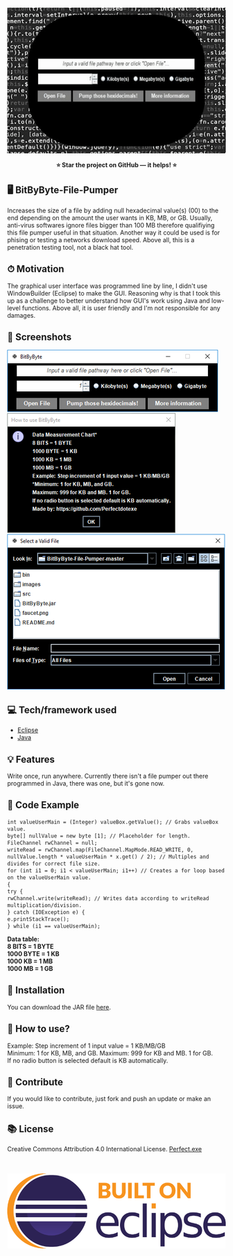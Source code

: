 <p align="center">
  <img src="images/examplemain.gif">
</p>

<p align="center"><b>⭐️ Star the project on GitHub — it helps! ⭐️</b></p>

## 🖥 BitByByte-File-Pumper
Increases the size of a file by adding null hexadecimal value(s) (00) to the end depending on the amount the user wants in KB, MB, or GB. Usually, anti-virus softwares ignore files bigger than 100 MB therefore qualifiying this file pumper useful in that situation. Another way it could be used is for phising or testing a networks download speed. Above all, this is a penetration testing tool, not a black hat tool.

## ⏱ Motivation
The graphical user interface was programmed line by line, I didn't use WindowBuilder (Eclipse) to make the GUI. Reasoning why is that I took this up as a challenge to better understand how GUI's work using Java and low-level functions. Above all, it is user friendly and I'm not responsible for any damages.

## 📸 Screenshots
<img src="images/screenshot1.PNG"><br/><img src="images/screenshot2.PNG"><br/><img src="images/screenshot.PNG"><br/>

## 💻 Tech/framework used
- [Eclipse](https://www.eclipse.org/)
- [Java](https://www.java.com/)

## 💡 Features
Write once, run anywhere. Currently there isn't a file pumper out there programmed in Java, there was one, but it's gone now.

## 🧠 Code Example
```public void actionPerformed(java.awt.event.ActionEvent evt) {
int valueUserMain = (Integer) valueBox.getValue(); // Grabs valueBox value.
byte[] nullValue = new byte [1]; // Placeholder for length.
FileChannel rwChannel = null;
writeRead = rwChannel.map(FileChannel.MapMode.READ_WRITE, 0, nullValue.length * valueUserMain * x.get() / 2); // Multiples and divides for correct file size.
for (int i1 = 0; i1 < valueUserMain; i1++) // Creates a for loop based on the valueUserMain value.
{
try {
rwChannel.write(writeRead); // Writes data according to writeRead multiplication/division.
} catch (IOException e) {
e.printStackTrace();
} while (i1 == valueUserMain);
```

**Data table:**<br/>
**8 BITS = 1 BYTE**<br/>
**1000 BYTE = 1 KB**<br/>
**1000 KB = 1 MB**<br/>
**1000 MB = 1 GB**<br/>

## 💼 Installation
You can download the JAR file <a href="https://github.com/Perfectdotexe/BitByByte-File-Pumper/raw/master/BitByByte.jar">here</a>.

## 🔨 How to use?
Example: Step increment of 1 input value = 1 KB/MB/GB<br/>
Minimum: 1 for KB, MB, and GB. Maximum: 999 for KB and MB. 1 for GB.<br/>
If no radio button is selected default is KB automatically.

## 🔑 Contribute
If you would like to contribute, just fork and push an update or make an issue.

## 📚 License
Creative Commons Attribution 4.0 International License. <a href="https://github.com/Perfectdotexe">Perfect.exe</a><br/><br/><br/>
<p align="center">
  <img src="images/eclipse.png">
</p>
